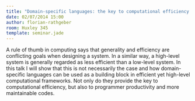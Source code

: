 ```yaml
---
title: "Domain-specific languages: the key to computational efficiency and programmer productivity"
date: 02/07/2014 15:00
author: florian-rathgeber
room: Huxley 345
template: seminar.jade
---
```

A rule of thumb in computing says that generality and efficiency are
conflicting goals when designing a system. In a similar way, a
high-level system is generally regarded as less efficient than a
low-level system. In this talk I will show that this is not necessarily
the case and how domain-specific languages can be used as a building
block in efficient yet high-level computational frameworks. Not only do
they provide the key to computational efficiency, but also to programmer
productivity and more maintainable codes.

